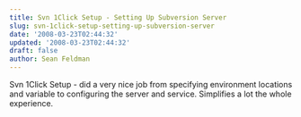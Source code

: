 ```yaml
---
title: Svn 1Click Setup - Setting Up Subversion Server
slug: svn-1click-setup-setting-up-subversion-server
date: '2008-03-23T02:44:32'
updated: '2008-03-23T02:44:32'
draft: false
author: Sean Feldman
---
```



Svn 1Click Setup - did a very nice job from specifying environment locations and variable to configuring the server and service. Simplifies a lot the whole experience.


